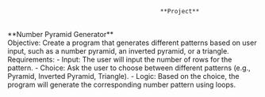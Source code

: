                                                **Project**
<br>
                                       **Number Pyramid Generator**
<br>
Objective: Create a program that generates different patterns based on user input, such as a number pyramid, an inverted pyramid, or a triangle.
<br>
Requirements:
- Input: The user will input the number of rows for the pattern.
- Choice: Ask the user to choose between different patterns (e.g., Pyramid, Inverted Pyramid, Triangle).
- Logic: Based on the choice, the program will generate the corresponding number pattern using loops.
